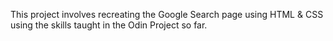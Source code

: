 This project involves recreating the Google Search page using HTML & CSS using the skills taught in the Odin Project so far. 